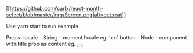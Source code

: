 [[https://github.com/carlx/react-month-select/blob/master/img/Screen.png|alt=octocat]]

Use yarn start to run example

Props:
locale - String - moment locale eg. 'en'
button - Node - component with title prop as content eg. <Button title></Button>
